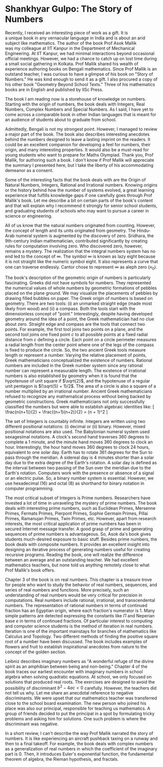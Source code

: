 # Shankhyar Gulpo: The Story of Numbers

Recently, I received an interesting piece of work as a gift. It is  
a unique book in any vernacular language in India and 
is about an arid subject like mathematics. The author of the book Prof Asok
Mallik  
was my colleague at IIT Kanpur in the Department of Mechanical Engineering.
At IIT Kanpur, we had minimal interactions beyond occasional official
meetings. However, we had a chance to catch up on lost time during a small
social gathering in Kolkata. Prof Mallik shared his wealth of experience
authoring books on Bengali mathematics. Since Prof Mallik is an
outstand teacher, I was curious to have a glimpse of his book on 
"Story of Numbers." He was kind enough to send it as a gift. I also procured
a copy of his other book "Geometry Beyond School Texts." Three of his mathematics books are 
in English and published by IISc Press.

The book I am reading now is a storehouse of knowledge on numbers. Starting 
with the origin of numbers, the book deals with Integers, Real Numbers, Complex 
Numbers and Special Numbers. As I said, I have yet to come across a comparable
book in other Indian languages that is meant for an audience of students
about to graduate from school. 

Admittedly, Bengali is not my strongest point. However, I managed to review
a major part of the book. The book also describes interesting anecdotes behind 
the numbers designed to leave a lasting imprint on the readers. It could be an 
excellent companion for developing a feel for numbers, their origin, and many 
interesting properties. It would also be a must-read for young students who
want to prepare for Maths Olympiad. Thank you, Prof Mallik, for authoring 
such a book. I don't know if Prof Mallik will appreciate the summary I 
presented here, but I take the liberty of his accommodating demeanor as a 
consent. 

Some of the interesting facts that the book deals with are the Origin of Natural
Numbers, Integers, Rational and Irrational numbers. Knowing origins or
the history behind how the number of systems evolved, a great learning experience
that fulfills knowledge gaps if one carefully goes through Prof Mallik's
book. Let me describe a bit on certain parts of the book's content and
that will explain why I recommend it strongly for senior school students,
and graduating students of schools who may want to pursue a career in
science or engineering.

All of us know that the natural numbers originated from counting.
However, the concept of length and its units originated from geometry.
The Hindu-Arab numeral system is augmented by the discovery of zero. 
Sridhara, the 9th-century Indian mathematician, contributed significantly
by creating rules for computation involving zero. Who discovered zero, 
however, remains a mystery. 
The realization that the integral numbers system has no end led to the concept
of $\infty$. The symbol $\infty$ is known as lazy eight because it is not 
straight like the numeric 
symbol eight. It also represents a curve that one can traverse endlessly.
Cantor chose to represent $\infty$ as aleph zero ($\aleph_0$). 

The book's description of the geometric origin of numbers is
particularly fascinating. Greeks did not have symbols for
numbers. They represented the numerical values of whole numbers by geometric 
formations of pebbles placed on the plane ground. We may visualize the 
placements of pebbles by drawing filled bubbles on paper. 
The Greek origin of numbers is based on geometry. There are two tools: 
(i) an unmarked straight edge (made most likely from wood) and (ii) a compass.
Both the tools start with the dimensionless concept of "point." Interestingly, 
despite having developed geometry around the idea of a point, the Greek
mathematician had no clue about zero. Straight edge and compass are the 
tools that connect two points. For example, the first 
tool joins two points on a plane, and the second tool joins one fixed point 
$c$ to all possible points at a fixed radial distance from $c$ defining a 
circle. Each point on a circle perimeter measures a radial length from the center
point where one of the legs of the compass is fixed to 
produce the circle. So, the two ancient Greek tools measure
length or represent a number. Varying the relative placement of points, 
Greek mathematicians conceptualized the existence of numbers. Rational 
numbers are included in the Greek number system since any rational
number can represent a measurable length. The existence of irrational numbers 
is also established by geometry when it is found that the hypotenuse of 
unit square if $\sqrt{2}$, and the hypotenuse of a regular unit pentagon 
is $(\sqrt{5} + 1)/2$. The area of a circle is also a square of a number 
multiplied by an irrational number. Ancient Greek mathematicians refused to
recognize any mathematical process without being backed by geometric
constructions. Greek mathematicians not only successfully classified the 
numbers but were able to establish algebraic identities like: 
\[
    \frac{n(n+1)}{2} + \frac{(n+1)(n+2)}{2} = (n + 1)^2 
\]

The set of Integers is countably infinite. Integers are written using 
two different positional notations: (i) decimal or (ii) binary. However, 
mixed positional notations are also used. The Babylonian numeral system
used sexagesimal notations. A clock's second hand traverses 360 degrees
to complete a 1 minute, and the minute hand moves 360 degrees to clock an hour.
Interestingly, the hour hand moves 360 degrees to clock 24 hours, equivalent
to one solar day. Earth has to rotate 361 degrees for the Sun
to pass through the meridian. A sidereal day is 4 minutes shorter than a
solar day due to the extra degree of the Earth's rotation. A solar day is 
defined as the interval between two passing of the Sun over the meridian 
due to the Earth's rotation. Computers work with the presence or 
absence of a signal or an electric pulse. So, a binary number system is
essential. However, we use hexadecimal (16) and octal (8) as shorthand for
binary notation in computer programming.   

The most critical subset of Integers is Prime numbers. Researchers have
invested a lot of time in unraveling the mystery of prime numbers.
The book deals with interesting prime numbers, such as Euclidean Primes,
Mersenne Primes, Fermats Primes, Pierpont Primes, Sophie Germain Primes,
Pillai Primes, Ramanujan Primes, Twin Primes, etc.
However, apart from research interests, the most critical application of prime
numbers has been in secured Internet message transfer. 
A good grasp of prime and generating sequences of prime numbers is 
advantageous. So, Asok da's book gives students much-desired exposure to 
basic stuff. Besides prime numbers, the book deals
with composite numbers. It provides an excellent insight into designing 
an iterative process of generating numbers useful for
creating recursive programs. Reading the book, one will realize
the difference between an average and an outstanding teacher. We had
excellent mathematics teachers, but none told us anything remotely
close to what Prof Mallik's book offers.


Chapter 3 of the book is on real numbers. This chapter is a treasure trove
for people who want to study the behavior of real numbers, 
sequences, and series of real numbers and functions. More precisely, 
such an understanding of real numbers would be very critical for precision
in computations. Real numbers include rational, irrational, and transcendental
numbers. The representation of rational numbers in terms of continued fraction
has an Egyptian origin, where each fraction's numerator is 1. Many simple
patterns are detected expressing the constants like $\Pi$ and Neperian base
$e$ in terms of continued fractions. 
Of particular interest to computing and computer
science students is the method of iteration in real numbers. Iteration is
one of the important mainstays for branches of mathematics like Calculus and
Topology. Two different methods of finding the positive square root of a number
have been discussed. The book includes examples of flowers and fruit to
establish inspirational anecdotes from nature to the concept of the golden 
section. 

Leibniz describes imaginary numbers as "A wonderful refuge of the divine spirit
as an amphibian between being and non-being." Chapter 4 of the book traces our
earliest encounter with imaginary numbers in school algebra when solving 
quadratic equations. At school, we only focused on solutions that produced
real roots. The exercises are designed to avoid the possibility of 
discriminant $b^2-4ac < 0$ carefully. However, the teachers did not tell us why. 
Let me share an anecdotal reference to negative discriminants. We were upset 
that our mathematics teacher was transferred close to the school board examination. 
The new person who joined his place was also our principal, responsible for teaching us
mathematics. A group of friends decided to
put the principal in a spot by formulating tricky problems and asking him for
solutions. One such problem is where the discriminant was negative. 

In a short review, I can't describe the way Prof Mallik narrated 
the story of numbers. It is like experiencing an aircraft pushback taxing on a
runway and then to a final takeoff. For example, the book deals with complex numbers
as a generalization of real numbers in which the coefficient of the imaginary 
part is 0. Then, it introduces Euler's exponential function, the fundamental
theorem of algebra, the Rieman hypothesis, and fractals. 

